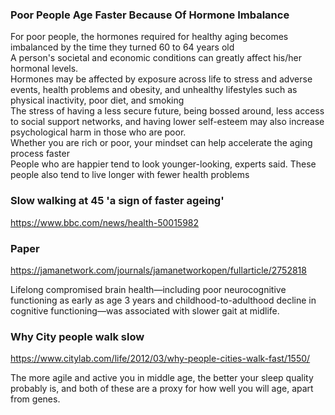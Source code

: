 ### Poor People Age Faster Because Of Hormone Imbalance 
For poor people, the hormones required for healthy aging becomes imbalanced by the time they turned 60 to 64 years old  
A person's societal and economic conditions can greatly affect his/her hormonal levels.  
Hormones may be affected by exposure across life to stress and adverse events, health problems and obesity, and unhealthy lifestyles such as physical inactivity, poor diet, and smoking  
The stress of having a less secure future, being bossed around, less access to social support networks, and having lower self-esteem may also increase psychological harm in those who are poor.  
Whether you are rich or poor, your mindset can help accelerate the aging process faster  
People who are happier tend to look younger-looking, experts said. These people also tend to live longer with fewer health problems  

### Slow walking at 45 'a sign of faster ageing'
https://www.bbc.com/news/health-50015982

### Paper
https://jamanetwork.com/journals/jamanetworkopen/fullarticle/2752818   

Lifelong compromised brain health—including poor neurocognitive functioning as early as age 3 years and childhood-to-adulthood decline in cognitive functioning—was associated with slower gait at midlife.  

### Why City people walk slow
https://www.citylab.com/life/2012/03/why-people-cities-walk-fast/1550/

The more agile and active you in middle age, the better your sleep quality probably is, and both of these are a proxy for how well you will age, apart from genes.
